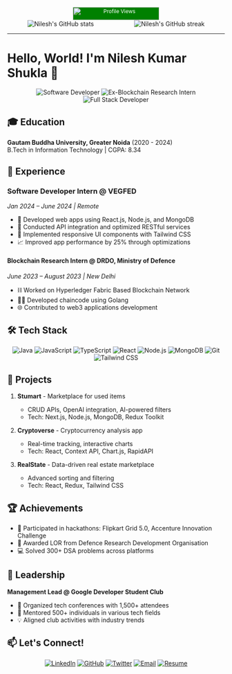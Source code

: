 <div align="center">
  <img src="https://komarev.com/ghpvc/?username=nileshshukla3011&color=green" alt="Profile Views" style="background-color: green; color: white; width: 200px; height: 30px; font-size: 12px; "/>
</div>

<div align="center" style="display: flex; justify-content: space-around;">
    <img src="https://github-readme-stats.vercel.app/api?username=nileshshukla3011&show_icons=true&theme=radical" alt="Nilesh's GitHub stats"/>
    <img src="https://github-readme-streak-stats.herokuapp.com/?user=nileshshukla3011&theme=dark" alt="Nilesh's GitHub streak"/>
</div>

---
# Hello, World! I'm Nilesh Kumar Shukla 👋
<div align="center">
  <img src="https://img.shields.io/badge/Software%20Developer-blue?style=for-the-badge" alt="Software Developer"/>
  <img src="https://img.shields.io/badge/Ex--Blockchain%20Research%20Intern-orange?style=for-the-badge" alt="Ex-Blockchain Research Intern"/>
  <img src="https://img.shields.io/badge/Full%20Stack-Developer-green?style=for-the-badge" alt="Full Stack Developer"/>
  
</div>


## 🎓 Education

**Gautam Buddha University, Greater Noida** (2020 - 2024)  
B.Tech in Information Technology | CGPA: 8.34

## 💼 Experience

### Software Developer Intern @ VEGFED
*Jan 2024 – June 2024 | Remote*
- 🚀 Developed web apps using React.js, Node.js, and MongoDB
- 🔗 Conducted API integration and optimized RESTful services
- 🎨 Implemented responsive UI components with Tailwind CSS
- 📈 Improved app performance by 25% through optimizations


#### Blockchain Research Intern @ DRDO, Ministry of Defence
*June 2023 – August 2023 | New Delhi*

- ⛓️ Worked on Hyperledger Fabric Based Blockchain Network
- 👨‍💻 Developed chaincode using Golang
- 🌐 Contributed to web3 applications development


## 🛠️ Tech Stack

<div align="center">

![Java](https://img.shields.io/badge/-Java-007396?style=flat-square&logo=java&logoColor=white)
![JavaScript](https://img.shields.io/badge/-JavaScript-F7DF1E?style=flat-square&logo=javascript&logoColor=black)
![TypeScript](https://img.shields.io/badge/-TypeScript-3178C6?style=flat-square&logo=typescript&logoColor=white)
![React](https://img.shields.io/badge/-React-61DAFB?style=flat-square&logo=react&logoColor=black)
![Node.js](https://img.shields.io/badge/-Node.js-339933?style=flat-square&logo=node.js&logoColor=white)
![MongoDB](https://img.shields.io/badge/-MongoDB-47A248?style=flat-square&logo=mongodb&logoColor=white)
![Git](https://img.shields.io/badge/-Git-F05032?style=flat-square&logo=git&logoColor=white)
![Tailwind CSS](https://img.shields.io/badge/-Tailwind%20CSS-38B2AC?style=flat-square&logo=tailwind-css&logoColor=white)

</div>

## 🚀 Projects

1. **Stumart** - Marketplace for used items 
   - CRUD APIs, OpenAI integration, AI-powered filters
   - Tech: Next.js, Node.js, MongoDB, Redux Toolkit

2. **Cryptoverse** - Cryptocurrency analysis app
   - Real-time tracking, interactive charts
   - Tech: React, Context API, Chart.js, RapidAPI

3. **RealState** - Data-driven real estate marketplace
   - Advanced sorting and filtering
   - Tech: React, Redux, Tailwind CSS

## 🏆 Achievements

- 🥇 Participated in hackathons: Flipkart Grid 5.0, Accenture Innovation Challenge
- 📜 Awarded LOR from Defence Research Development Organisation
- 💻 Solved 300+ DSA problems across platforms

## 🌟 Leadership

**Management Lead @ Google Developer Student Club**
- 🎤 Organized tech conferences with 1,500+ attendees
- 🤝 Mentored 500+ individuals in various tech fields
- 💡 Aligned club activities with industry trends

## 📫 Let's Connect!

<div align="center">

[![LinkedIn](https://img.shields.io/badge/LinkedIn-0077B5?style=for-the-badge&logo=linkedin&logoColor=white)](https://www.linkedin.com/in/nileshshukla47/)
[![GitHub](https://img.shields.io/badge/GitHub-100000?style=for-the-badge&logo=github&logoColor=white)](https://github.com/nileshshukla30)
[![Twitter](https://img.shields.io/badge/Twitter-1DA1F2?style=for-the-badge&logo=twitter&logoColor=white)](https://twitter.com/nileshshukla30)
[![Email](https://img.shields.io/badge/Email-D14836?style=for-the-badge&logo=gmail&logoColor=white)](mailto:nilesh.shukla47@gmail.com)
<a href="https://drive.google.com/file/d/11iHQctg_9htl8DEvvmpJsVLaVOEcDNfT/view?usp=sharing" target="_blank">
    <img src="https://img.shields.io/badge/Resume-red?style=for-the-badge" alt="Resume"/>
  </a>

</div>



